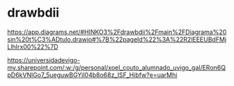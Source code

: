 # drawbdii
https://app.diagrams.net/#HINKO3%2Fdrawbdii%2Fmain%2FDiagrama%20sin%20t%C3%ADtulo.drawio#%7B%22pageId%22%3A%22R2lEEEUBdFMjLlhIrx00%22%7D


https://universidadevigo-my.sharepoint.com/:w:/g/personal/xoel_couto_alumnado_uvigo_gal/ERon6QpD6kVNlGo7_5ueguwBGYiI04b8o68z_ISF_Hibfw?e=uarMhi
